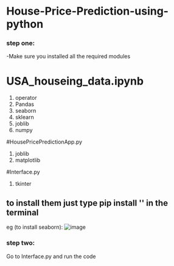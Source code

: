 # House-Price-Prediction-using-python

### step one:

-Make sure you installed all the required modules

# USA_houseing_data.ipynb

1) operator
2) Pandas
3) seaborn
4) sklearn
5) joblib
6) numpy

#HousePricePredictionApp.py

1) joblib
2) matplotlib

#Interface.py

1) tkinter

## to install them just type pip install '<module-name>' in the terminal

eg (to install seaborn):
![image](https://user-images.githubusercontent.com/42032085/201480099-7db75489-8993-49ee-944f-0a34187e6942.png)

### step two:

Go to Interface.py and run the code
